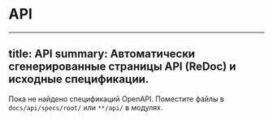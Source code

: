 # API

---
title: API
summary: Автоматически сгенерированные страницы API (ReDoc) и исходные спецификации.
---

Пока не найдено спецификаций OpenAPI. Поместите файлы в `docs/api/specs/root/` или `**/api/` в модулях.
